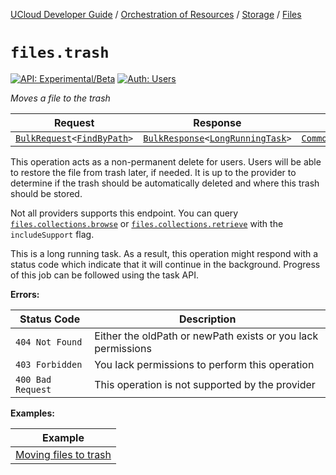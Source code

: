 [UCloud Developer Guide](/docs/developer-guide/README.md) / [Orchestration of Resources](/docs/developer-guide/orchestration/README.md) / [Storage](/docs/developer-guide/orchestration/storage/README.md) / [Files](/docs/developer-guide/orchestration/storage/files.md)

# `files.trash`

[![API: Experimental/Beta](https://img.shields.io/static/v1?label=API&message=Experimental/Beta&color=orange&style=flat-square)](/docs/developer-guide/core/api-conventions.md)
[![Auth: Users](https://img.shields.io/static/v1?label=Auth&message=Users&color=informational&style=flat-square)](/docs/developer-guide/core/types.md#role)


_Moves a file to the trash_

| Request | Response | Error |
|---------|----------|-------|
|<code><a href='/docs/reference/dk.sdu.cloud.calls.BulkRequest.md'>BulkRequest</a>&lt;<a href='#findbypath'>FindByPath</a>&gt;</code>|<code><a href='/docs/reference/dk.sdu.cloud.calls.BulkResponse.md'>BulkResponse</a>&lt;<a href='#longrunningtask'>LongRunningTask</a>&gt;</code>|<code><a href='/docs/reference/dk.sdu.cloud.CommonErrorMessage.md'>CommonErrorMessage</a></code>|

This operation acts as a non-permanent delete for users. Users will be able to restore the file from
trash later, if needed. It is up to the provider to determine if the trash should be automatically
deleted and where this trash should be stored.

Not all providers supports this endpoint. You can query [`files.collections.browse`](/docs/reference/files.collections.browse.md) 
or [`files.collections.retrieve`](/docs/reference/files.collections.retrieve.md)  with the `includeSupport` flag.

This is a long running task. As a result, this operation might respond with a status code which indicate
that it will continue in the background. Progress of this job can be followed using the task API.

__Errors:__

| Status Code | Description |
|-------------|-------------|
| `404 Not Found` | Either the oldPath or newPath exists or you lack permissions |
| `403 Forbidden` | You lack permissions to perform this operation |
| `400 Bad Request` | This operation is not supported by the provider |

__Examples:__

| Example |
|---------|
| [Moving files to trash](/docs/reference/files_move_to_trash.md) |


